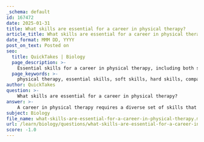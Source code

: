 ```yaml
---
_schema: default
id: 167472
date: 2025-01-31
title: What skills are essential for a career in physical therapy?
article_title: What skills are essential for a career in physical therapy?
date_format: MMM DD, YYYY
post_on_text: Posted on
seo:
  title: QuickTakes | Biology
  page_description: >-
    Essential skills for a career in physical therapy, including both soft skills and hard skills necessary for effective patient care and positive outcomes.
  page_keywords: >-
    physical therapy, essential skills, soft skills, hard skills, compassion, empathy, communication, problem-solving, patience, positive attitude, technical skills, time management, physical stamina, continuing education, assessment skills, patient care, therapy techniques, professional development
author: QuickTakes
question: >-
    What skills are essential for a career in physical therapy?
answer: >-
    A career in physical therapy requires a diverse set of skills that can be categorized into soft skills and hard skills. Here are the essential skills for physical therapists:\n\n### Soft Skills\n1. **Compassion and Empathy**: Understanding and relating to patients' feelings and experiences is crucial. Physical therapists must be able to connect with patients on a personal level to foster trust and motivation.\n   \n2. **Communication Skills**: Clear communication is vital for explaining treatment plans, exercises, and progress to patients and their families. It also involves active listening to understand patients' concerns and feedback.\n\n3. **Patience**: Working with patients who may be in pain or struggling with their recovery requires a high level of patience. Therapists must be able to support patients through their challenges without frustration.\n\n4. **Problem-Solving Skills**: Physical therapists need to develop creative solutions to address individual patient needs and barriers to recovery. This includes adapting treatment plans based on patient progress and feedback.\n\n5. **Positive Attitude**: Maintaining a positive outlook can significantly impact patient motivation and morale. A therapist's attitude can influence the overall treatment environment.\n\n### Hard Skills\n1. **Technical Skills**: Proficiency in various therapeutic techniques and modalities is essential. This includes knowledge of exercises, manual therapy, and the use of equipment.\n\n2. **Time Management**: Physical therapists often manage multiple patients and administrative tasks in a day. Effective time management ensures that each patient receives adequate attention and care.\n\n3. **Physical Stamina**: The job often requires physical activity, including lifting patients, demonstrating exercises, and performing manual therapy. A high level of physical fitness is necessary to perform these tasks effectively.\n\n4. **Continuing Education**: Staying updated with the latest research, techniques, and best practices in physical therapy is crucial for providing high-quality care. This involves ongoing professional development and education.\n\n5. **Assessment Skills**: The ability to assess a patient's condition accurately is fundamental. This includes evaluating physical capabilities, understanding medical histories, and identifying areas for improvement.\n\n### Conclusion\nIn summary, a successful physical therapist combines soft skills like empathy and communication with hard skills such as technical proficiency and time management. Developing these skills is essential for providing effective patient care and achieving positive outcomes in physical therapy.
subject: Biology
file_name: what-skills-are-essential-for-a-career-in-physical-therapy.md
url: /learn/biology/questions/what-skills-are-essential-for-a-career-in-physical-therapy
score: -1.0
---
```


&nbsp;